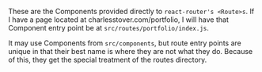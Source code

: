 These are the Components provided directly to `react-router's <Route>s`.
If I have a page located at charlesstover.com/portfolio, I will have that Component entry point be at `src/routes/portfolio/index.js`.

It may use Components from `src/components`, but route entry points are unique in that their best name is where they are not what they do. 
Because of this, they get the special treatment of the routes directory.